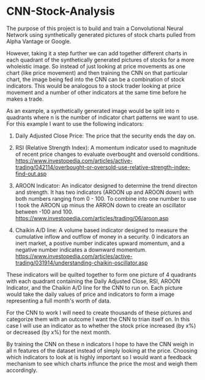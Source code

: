 # CNN-Stock-Analysis

The purpose of this project is to build and train a Convolutional Neural Network using synthetically generated pictures of stock charts pulled from Alpha Vantage or Google. 

However, taking it a step further we can add together different charts in each quadrant of the synthetically generated pictures of stocks for a more wholeistic image. So instead of just looking at price movements as one chart (like price movement) and then training the CNN on that particular chart, the image being fed into the CNN can be a combination of stock indicators. This would be analogous to a stock trader looking at price movement and a number of other indicators at the same time before he makes a trade. 

As an example, a synthetically generated image would be split into n quadrants where n is the number of indicator chart patterns we want to use. For this example I want to use the following indicators:

1) Daily Adjusted Close Price: The price that the security ends the day on. 

2) RSI (Relative Strength Index): A momentum indicator used to magnitude of recent price changes to evaluate overbought and oversold conditions. 
https://www.investopedia.com/articles/active-trading/042114/overbought-or-oversold-use-relative-strength-index-find-out.asp

3) AROON Indicator: An indicator designed to determine the trend directon and strength. It has two indicators (AROON up and AROON down) with both numbers ranging from 0 - 100. To combine into one number to use I took the AROON up minus the ARRON down to create an oscillator between -100 and 100. 
https://www.investopedia.com/articles/trading/06/aroon.asp

4) Chaikin A/D line: A volume based indicator designed to measure the cumulative inflow and outflow of money in a security. 0 indicators an inert market, a postive number indicates upward momentum, and a negative number indicates a downward momentum. 
https://www.investopedia.com/articles/active-trading/031914/understanding-chaikin-oscillator.asp

These indicators will be quilted together to form one picture of 4 quadrants with each quadrant containing the Daily Adjusted Close, RSI, AROON Indicator, and the Chaikin A/D line for the CNN to run on. Each picture would take the daily values of price and indicators to form a image representing a full month's worth of data.

For the CNN to work I will need to create thousands of these pictures and categorize them with an outcome I want the CNN to trian itself on. In this case I will use an indicator as to whether the stock price increased (by x%) or decreased (by x%) for the next month. 

By training the CNN on these n indicators I hope to have the CNN weigh in all n features of the dataset instead of simply looking at the price. Choosing which indicators to look at is highly important so I would want a feedback mechanism to see which charts influnce the price the most and weigh them accordingly.
